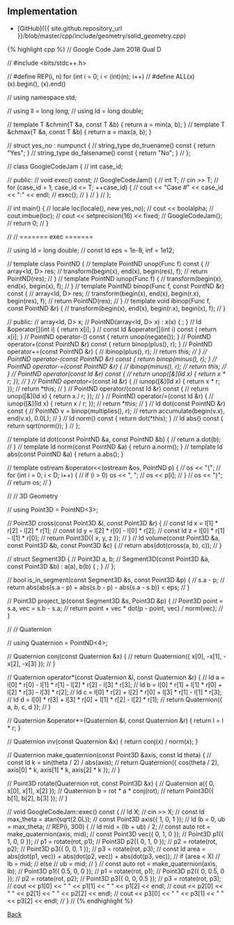 ## Implementation

- [GitHub]({{ site.github.repository_url }}/blob/master/cpp/include/geometry/solid_geometry.cpp)

{% highlight cpp %}
// Google Code Jam 2018 Qual D

// #include <bits/stdc++.h>

// #define REP(i, n) for (int i = 0; i < (int)(n); i++)
// #define ALL(x) (x).begin(), (x).end()

// using namespace std;

// using ll = long long;
// using ld = long double;

// template <typename T> T &chmin(T &a, const T &b) { return a = min(a, b); }
// template <typename T> T &chmax(T &a, const T &b) { return a = max(a, b); }

// struct yes_no : numpunct<char> {
//   string_type do_truename() const { return "Yes"; }
//   string_type do_falsename() const { return "No"; }
// };

// class GoogleCodeJam {
//   int case_id;

// public:
//   void exec() const;
//   GoogleCodeJam() {
//     int T;
//     cin >> T;
//     for (case_id = 1; case_id <= T; ++case_id) {
//       cout << "Case #" << case_id << ":" << endl;
//       exec();
//     }
//   }
// };

// int main() {
//   locale loc(locale(), new yes_no);
//   cout << boolalpha;
//   cout.imbue(loc);
//   cout << setprecision(16) << fixed;
//   GoogleCodeJam();
//   return 0;
// }

// // ======= exec =======

// using ld = long double;
// const ld eps = 1e-8, inf = 1e12;

// template <int D> class PointND {
//   template <class Func> PointND unop(Func f) const {
//     array<ld, D> res;
//     transform(begin(x), end(x), begin(res), f);
//     return PointND(res);
//   }
//   template <class Func> PointND iunop(Func f) {
//     transform(begin(x), end(x), begin(x), f);
//   }
//   template <class Func> PointND binop(Func f, const PointND &r) const {
//     array<ld, D> res;
//     transform(begin(x), end(x), begin(r.x), begin(res), f);
//     return PointND(res);
//   }
//   template <class Func> void ibinop(Func f, const PointND &r) {
//     transform(begin(x), end(x), begin(r.x), begin(x), f);
//   }

// public:
//   array<ld, D> x;
//   PointND(array<ld, D> x) : x(x) { ; }
//   ld &operator[](int i) { return x[i]; }
//   const ld &operator[](int i) const { return x[i]; }
//   PointND operator-() const { return unop(negate<ld>()); }
//   PointND operator+(const PointND &r) const { return binop(plus<ld>(), r); }
//   PointND operator+=(const PointND &r) {
//     ibinop(plus<ld>(), r);
//     return *this;
//   }
//   PointND operator-(const PointND &r) const { return binop(minus<ld>(), r); }
//   PointND operator-=(const PointND &r) {
//     ibinop(minus<ld>(), r);
//     return *this;
//   }
//   PointND operator*(const ld &r) const {
//     return unop([&](ld x) { return x * r; });
//   }
//   PointND operator*=(const ld &r) {
//     iunop([&](ld x) { return x * r; });
//     return *this;
//   }
//   PointND operator/(const ld &r) const {
//     return unop([&](ld x) { return x / r; });
//   }
//   PointND operator/=(const ld &r) {
//     iunop([&](ld x) { return x / r; });
//     return *this;
//   }
//   ld dot(const PointND &r) const {
//     PointND v = binop(multiplies<ld>(), r);
//     return accumulate(begin(v.x), end(v.x), 0.0L);
//   }
//   ld norm() const { return dot(*this); }
//   ld abs() const { return sqrt(norm()); }
// };

// template <int D> ld dot(const PointND<D> &a, const PointND<D> &b) {
//   return a.dot(b);
// }
// template <int D> ld norm(const PointND<D> &a) { return a.norm(); }
// template <int D> ld abs(const PointND<D> &a) { return a.abs(); }

// template <int D> ostream &operator<<(ostream &os, PointND<D> p) {
//   os << "(";
//   for (int i = 0; i < D; i++) {
//     if (i > 0) os << ", ";
//     os << p[i];
//   }
//   os << ")";
//   return os;
// }

// // 3D Geometry

// using Point3D = PointND<3>;

// Point3D cross(const Point3D &l, const Point3D &r) {
//   const ld x = l[1] * r[2] - l[2] * r[1];
//   const ld y = l[2] * r[0] - l[0] * r[2];
//   const ld z = l[0] * r[1] - l[1] * r[0];
//   return Point3D({ x, y, z });
// }
// ld volume(const Point3D &a, const Point3D &b, const Point3D &c) {
//   return abs(dot(cross(a, b), c));
// }

// struct Segment3D {
//   Point3D a, b;
//   Segment3D(const Point3D &a, const Point3D &b) : a(a), b(b) { ; }
// };

// bool is_in_segment(const Segment3D &s, const Point3D &p) {
//   s.a - p;
//   return abs(abs(s.a - p) + abs(s.b - p) - abs(s.a - s.b)) < eps;
// }

// Point3D project_lp(const Segment3D &s, Point3D &p) {
//   Point3D point = s.a, vec = s.b - s.a;
//   return point + vec * dot(p - point, vec) / norm(vec);
// }

// // Quaternion

// using Quaternion = PointND<4>;

// Quaternion conj(const Quaternion &x) {
//   return Quaternion({ x[0], -x[1], -x[2], -x[3] });
// }

// Quaternion operator*(const Quaternion &l, const Quaternion &r) {
//   ld a = l[0] * r[0] - l[1] * r[1] - l[2] * r[2] - l[3] * r[3];
//   ld b = l[0] * r[1] + l[1] * r[0] + l[2] * r[3] - l[3] * r[2];
//   ld c = l[0] * r[2] + l[2] * r[0] + l[3] * r[1] - l[1] * r[3];
//   ld d = l[0] * r[3] + l[3] * r[0] + l[1] * r[2] - l[2] * r[1];
//   return Quaternion({ a, b, c, d });
// }

// Quaternion &operator*=(Quaternion &l, const Quaternion &r) { return l = l * r; }

// Quaternion inv(const Quaternion &x) { return conj(x) / norm(x); }

// Quaternion make_quaternion(const Point3D &axis, const ld theta) {
//   const ld k = sin(theta / 2) / abs(axis);
//   return Quaternion({ cos(theta / 2), axis[0] * k, axis[1] * k, axis[2] * k });
// }

// Point3D rotate(Quaternion rot, const Point3D &x) {
//   Quaternion a({ 0, x[0], x[1], x[2] });
//   Quaternion b = rot * a * conj(rot);
//   return Point3D({ b[1], b[2], b[3] });
// }

// void GoogleCodeJam::exec() const {
//   ld X;
//   cin >> X;
//   const ld max_theta = atan(sqrt(2.0L));
//   const Point3D axis({ 1, 0, 1 });
//   ld lb = 0, ub = max_theta;
//   REP(i, 300) {
//     ld mid = (lb + ub) / 2;
//     const auto rot = make_quaternion(axis, mid);
//     const Point3D vec({ 0, 1, 0 });
//     Point3D p1({ 1, 0, 0 });
//     p1 = rotate(rot, p1);
//     Point3D p2({ 0, 1, 0 });
//     p2 = rotate(rot, p2);
//     Point3D p3({ 0, 0, 1 });
//     p3 = rotate(rot, p3);
//     const ld area = abs(dot(p1, vec)) + abs(dot(p2, vec)) + abs(dot(p3, vec));
//     if (area < X)
//       lb = mid;
//     else
//       ub = mid;
//   }
//   const auto rot = make_quaternion(axis, lb);
//   Point3D p1({ 0.5, 0, 0 });
//   p1 = rotate(rot, p1);
//   Point3D p2({ 0, 0.5, 0 });
//   p2 = rotate(rot, p2);
//   Point3D p3({ 0, 0, 0.5 });
//   p3 = rotate(rot, p3);
//   cout << p1[0] << " " << p1[1] << " " << p1[2] << endl;
//   cout << p2[0] << " " << p2[1] << " " << p2[2] << endl;
//   cout << p3[0] << " " << p3[1] << " " << p3[2] << endl;
// }
//
{% endhighlight %}

[Back](../..)
